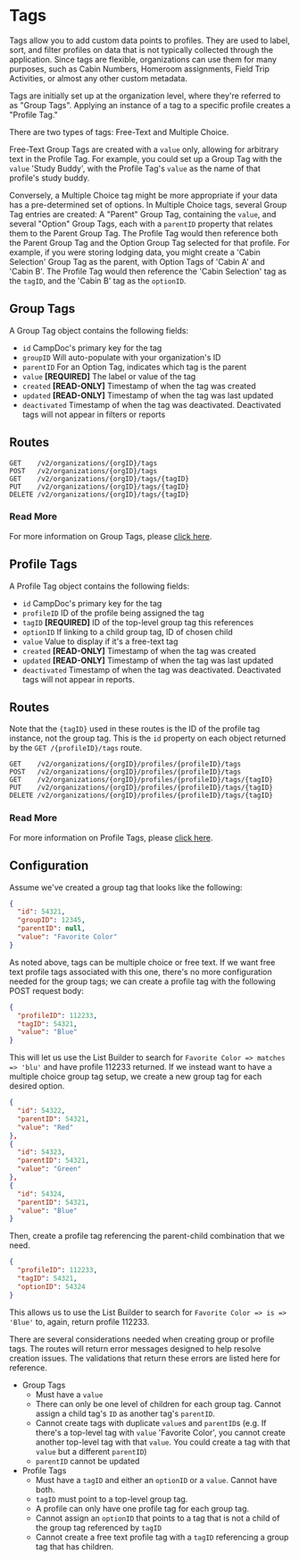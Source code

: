 # Tags

Tags allow you to add custom data points to profiles. They are used to label, sort, and filter profiles on data that is not typically collected through the application. Since tags are flexible, organizations can use them for many purposes, such as Cabin Numbers, Homeroom assignments, Field Trip Activities, or almost any other custom metadata.

Tags are initially set up at the organization level, where they're referred to as "Group Tags". Applying an instance of a tag to a specific profile creates a "Profile Tag."

There are two types of tags: Free-Text and Multiple Choice.

Free-Text Group Tags are created with a `value` only, allowing for arbitrary text in the Profile Tag. For example, you could set up a Group Tag with the `value` 'Study Buddy', with the Profile Tag's `value` as the name of that profile's study buddy.

Conversely, a Multiple Choice tag might be more appropriate if your data has a pre-determined set of options. In Multiple Choice tags, several Group Tag entries are created: A "Parent" Group Tag, containing the `value`, and several "Option" Group Tags, each with a `parentID` property that relates them to the Parent Group Tag. The Profile Tag would then reference both the Parent Group Tag and the Option Group Tag selected for that profile. For example, if you were storing lodging data, you might create a 'Cabin Selection' Group Tag as the parent, with Option Tags of 'Cabin A' and 'Cabin B'. The Profile Tag would then reference the 'Cabin Selection' tag as the `tagID`, and the 'Cabin B' tag as the `optionID`.

## Group Tags
A Group Tag object contains the following fields:
 - `id` CampDoc's primary key for the tag
 - `groupID` Will auto-populate with your organization's ID
 - `parentID` For an Option Tag, indicates which tag is the parent
 - `value` **[REQUIRED]** The label or value of the tag
 - `created` **[READ-ONLY]** Timestamp of when the tag was created
 - `updated` **[READ-ONLY]** Timestamp of when the tag was last updated
 - `deactivated` Timestamp of when the tag was deactivated. Deactivated tags will not appear in filters or reports

## Routes
```
GET    /v2/organizations/{orgID}/tags
POST   /v2/organizations/{orgID}/tags
GET    /v2/organizations/{orgID}/tags/{tagID}
PUT    /v2/organizations/{orgID}/tags/{tagID}
DELETE /v2/organizations/{orgID}/tags/{tagID}
```
### Read More
For more information on Group Tags, please [click here](/chapters/groupTags.md).


## Profile Tags
A Profile Tag object contains the following fields:
 - `id` CampDoc's primary key for the tag
 - `profileID` ID of the profile being assigned the tag
 - `tagID` **[REQUIRED]** ID of the top-level group tag this references
 - `optionID` If linking to a child group tag, ID of chosen child
 - `value` Value to display if it's a free-text tag
 - `created` **[READ-ONLY]** Timestamp of when the tag was created
 - `updated` **[READ-ONLY]** Timestamp of when the tag was last updated
 - `deactivated` Timestamp of when the tag was deactivated. Deactivated tags will not appear in reports.

## Routes
Note that the `{tagID}` used in these routes is the ID of the profile tag instance, not the group tag. This is the `id` property on each object returned by the `GET /{profileID}/tags` route.
```
GET    /v2/organizations/{orgID}/profiles/{profileID}/tags
POST   /v2/organizations/{orgID}/profiles/{profileID}/tags
GET    /v2/organizations/{orgID}/profiles/{profileID}/tags/{tagID}
PUT    /v2/organizations/{orgID}/profiles/{profileID}/tags/{tagID}
DELETE /v2/organizations/{orgID}/profiles/{profileID}/tags/{tagID}
```
### Read More
For more information on Profile Tags, please [click here](/chapters/profileTags.md).


## Configuration
Assume we've created a group tag that looks like the following:
```json
{
  "id": 54321,
  "groupID": 12345,
  "parentID": null,
  "value": "Favorite Color"
}
```
As noted above, tags can be multiple choice or free text. If we want free text profile tags associated with this one, there's no more configuration needed for the group tags; we can create a profile tag with the following POST request body:
```json
{
  "profileID": 112233,
  "tagID": 54321,
  "value": "Blue"
}
```
This will let us use the List Builder to search for `Favorite Color => matches => 'blu'` and have profile 112233 returned.
If we instead want to have a multiple choice group tag setup, we create a new group tag for each desired option.
```json
{
  "id": 54322,
  "parentID": 54321,
  "value": "Red"
},
{
  "id": 54323,
  "parentID": 54321,
  "value": "Green"
},
{
  "id": 54324,
  "parentID": 54321,
  "value": "Blue"
}
```
Then, create a profile tag referencing the parent-child combination that we need.
```json
{
  "profileID": 112233,
  "tagID": 54321,
  "optionID": 54324
}
```
This allows us to use the List Builder to search for `Favorite Color => is => 'Blue'` to, again, return profile 112233.

There are several considerations needed when creating group or profile tags. The routes will return error messages designed to help resolve creation issues. The validations that return these errors are listed here for reference.
- Group Tags
  - Must have a `value`
  - There can only be one level of children for each group tag. Cannot assign a child tag's `ID` as another tag's `parentID`.
  - Cannot create tags with duplicate `value`s and `parentID`s (e.g. If there's a top-level tag with `value` 'Favorite Color', you cannot create another top-level tag with that `value`. You could create a tag with that `value` but a different `parentID`)
  - `parentID` cannot be updated
- Profile Tags
  - Must have a `tagID` and either an `optionID` or a `value`. Cannot have both.
  - `tagID` must point to a top-level group tag.
  - A profile can only have one profile tag for each group tag.
  - Cannot assign an `optionID` that points to a tag that is not a child of the group tag referenced by `tagID`
  - Cannot create a free text profile tag with a `tagID` referencing a group tag that has children.
